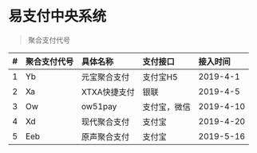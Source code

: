# 易支付中央系统

> 聚合支付代号

|#|聚合支付代号|具体名称|支付接口|接入时间|
|:----:|:----|:----|:----|:---|
|1|Yb|元宝聚合支付|支付宝H5|2019-4-1|
|2|Xa|XTXA快捷支付|银联|2019-4-5|
|3|Ow|ow51pay|支付宝，微信|2019-4-10|
|4|Xd|现代聚合支付|支付宝|2019-4-20|
|5|Eeb|原声聚合支付|支付宝|2019-5-16|